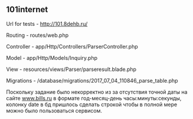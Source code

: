 ## 101internet

Url for tests - http://101.8dehb.ru/

Routing - routes/web.php

Controller - app/Http/Controllers/ParserController.php

Model - app/Http/Models/Inquiry.php

View - resources/views/Parser/parseresult.blade.php

Migrations - /database/migrations/2017_07_04_110846_parse_table.php


Поскольку задание было некорректно из за отсутствия точной даты на сайте www.bills.ru в формате год-месяц-день часы:минуты:секунды, колонку date в бд пришлось сделать строкой чтобы в полной мере можно было пользоваться сервисом.